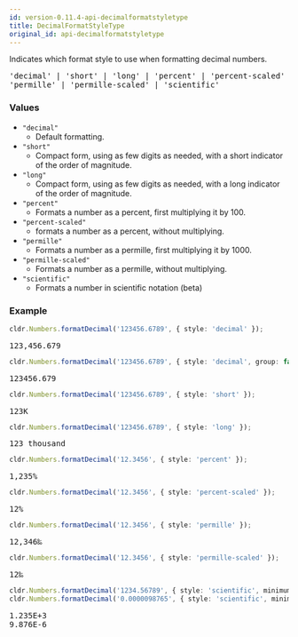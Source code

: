 ```yaml
---
id: version-0.11.4-api-decimalformatstyletype
title: DecimalFormatStyleType
original_id: api-decimalformatstyletype
---
```


Indicates which format style to use when formatting decimal numbers.

<pre class="syntax">
'decimal' | 'short' | 'long' | 'percent' | 'percent-scaled' |
'permille' | 'permille-scaled' | 'scientific'
</pre>

### Values
  - `"decimal"`
    - Default formatting.
  - `"short"`
    - Compact form, using as few digits as needed, with a short indicator of the order of magnitude.
  - `"long"`
    - Compact form, using as few digits as needed, with a long indicator of the order of magnitude.
  - `"percent"`
    - Formats a number as a percent, first multiplying it by 100.
  - `"percent-scaled"`
    - formats a number as a percent, without multiplying.
  - `"permille"`
    - Formats a number as a permille, first multiplying it by 1000.
  - `"permille-scaled"`
    - Formats a number as a permille, without multiplying.
  - `"scientific"`
    - Formats a number in scientific notation (beta)

### Example

```typescript
cldr.Numbers.formatDecimal('123456.6789', { style: 'decimal' });
```

<pre class="output">
123,456.679
</pre>

```typescript
cldr.Numbers.formatDecimal('123456.6789', { style: 'decimal', group: false });
```

<pre class="output">
123456.679
</pre>

```typescript
cldr.Numbers.formatDecimal('123456.6789', { style: 'short' });
```

<pre class="output">
123K
</pre>

```typescript
cldr.Numbers.formatDecimal('123456.6789', { style: 'long' });
```

<pre class="output">
123 thousand
</pre>

```typescript
cldr.Numbers.formatDecimal('12.3456', { style: 'percent' });
```
<pre class="output">
1,235%
</pre>

```typescript
cldr.Numbers.formatDecimal('12.3456', { style: 'percent-scaled' });
```
<pre class="output">
12%
</pre>

```typescript
cldr.Numbers.formatDecimal('12.3456', { style: 'permille' });
```
<pre class="output">
12,346‰
</pre>

```typescript
cldr.Numbers.formatDecimal('12.3456', { style: 'permille-scaled' });
```
<pre class="output">
12‰
</pre>

```typescript
cldr.Numbers.formatDecimal('1234.56789', { style: 'scientific', minimumSignificantDigits: 4 });
cldr.Numbers.formatDecimal('0.0000098765', { style: 'scientific', minimumSignificantDigits: 4 });
```

<pre class="output">
1.235E+3
9.876E-6
</pre>

